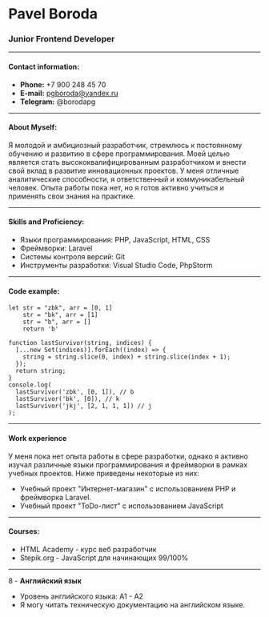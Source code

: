 Pavel Boroda
=======


### Junior Frontend Developer
---
#### **Contact information:** 
   - **Phone:** +7 900 248 45 70
   - **E-mail:** pgboroda@yandex.ru
   - **Telegram:** @borodapg
     
---

#### **About Myself:**
   Я молодой и амбициозный разработчик, стремлюсь к постоянному обучению и развитию в сфере программирования. Моей целью является стать высококвалифицированным разработчиком и внести свой вклад в развитие инновационных проектов. У меня отличные аналитические способности, я ответственный и коммуникабельный человек. Опыта работы пока нет, но я готов активно учиться и применять свои знания на практике.

---

#### **Skills and Proficiency:**
   - Языки программирования: PHP, JavaScript, HTML, CSS
   - Фреймворки: Laravel
   - Системы контроля версий: Git
   - Инструменты разработки: Visual Studio Code, PhpStorm

---

#### **Code example:**
```
let str = "zbk", arr = [0, 1]
    str = "bk", arr = [1]
    str = "b", arr = []
    return 'b'
    
function lastSurvivor(string, indices) {
  [...new Set(indices)].forEach((index) => {
    string = string.slice(0, index) + string.slice(index + 1);
  });
  return string;
}
console.log(
  lastSurvivor('zbk', [0, 1]), // b
  lastSurvivor('bk', [0]), // k
  lastSurvivor('jkj', [2, 1, 1, 1]) // j
);

```

---


#### **Work experience**
   У меня пока нет опыта работы в сфере разработки, однако я активно изучал различные языки программирования и фреймворки в рамках учебных проектов. Ниже приведены некоторые из них:

   - Учебный проект "Интернет-магазин" с использованием PHP и фреймворка Laravel.
   - Учебный проект "ToDo-лист" с использованием JavaScript 

---

#### **Courses:**
   - HTML Academy - курс веб разработчик
   - Stepik.org - JavaScript для начинающих  99/100%

---

8 - **Английский язык**
   - Уровень английского языка: A1 - A2
   - Я могу читать техническую документацию на английском языке.
